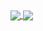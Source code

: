 <!---
- 👋 Hi, I’m @diogod1
- 👀 I’m interested in ...
- 🌱 I’m currently learning JavaScript, Python.
- 📫 How to reach me ...
--->
<!---
diogod1/diogod1 is a ✨ special ✨ repository because its `README.md` (this file) appears on your GitHub profile.
You can click the Preview link to take a look at your changes.
--->
<!---
![Anurag's GitHub stats](https://github-readme-stats.vercel.app/api?username=diogod1&theme=nord&hide_border=true) ![Top Langs](https://github-readme-stats.vercel.app/api/top-langs/?username=diogod1&theme=nord&hide_border=true)
--->
<a href="https://github-readme-stats.vercel.app/api?username=diogod1&theme=nord&hide_border=true">
  <img align="center" src="https://github-readme-stats.vercel.app/api?username=diogod1&theme=nord&hide_border=true" />
</a>
<a href="https://github-readme-stats.vercel.app/api/top-langs/?username=diogod1&theme=nord&hide_border=true&layout=compact">
  <img align="center" src="https://github-readme-stats.vercel.app/api/top-langs/?username=diogod1&theme=nord&hide_border=true&layout=compact" />
</a>
